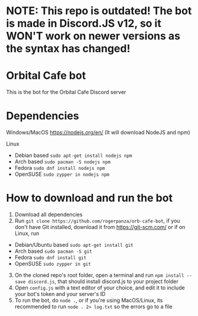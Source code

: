 # NOTE: This repo is outdated! The bot is made in Discord.JS v12, so it WON'T work on newer versions as the syntax has changed!

# Orbital Cafe bot
This is the bot for the Orbital Cafe Discord server

# Dependencies
Windows/MacOS
https://nodejs.org/en/ (It will download NodeJS and npm)

Linux

- Debian based
`sudo apt-get install nodejs npm`
- Arch based
`sudo pacman -S nodejs npm`
- Fedora
`sudo dnf install nodejs npm`
- OpenSUSE
`sudo zypper in nodejs npm`

# How to download and run the bot
1. Download all dependencies 
2. Run `git clone https://github.com/rogerpanza/orb-cafe-bot`, if you don't have Git installed, download it from https://git-scm.com/ or if on Linux, run
- Debian/Ubuntu based
`sudo apt-get install git`
- Arch based
`sudo pacman -S git`
- Fedora
`sudo dnf install git`
- OpenSUSE
`sudo zypper in git`

3. On the cloned repo's root folder, open a terminal and run
`npm install --save discord.js`, that should install discord.js to your project folder
4. Open `config.js` with a text editor of your choice, and edit it to include your bot's token and your server's ID
5. To run the bot, do `node .`, or if you're using MacOS/Linux, its recommended to run `node . 2> log.txt` so the errors go to a file
